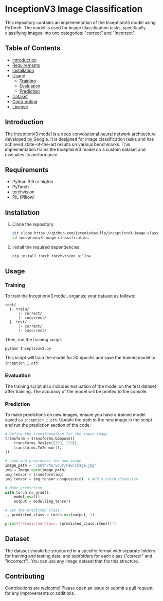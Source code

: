 
# InceptionV3 Image Classification

This repository contains an implementation of the InceptionV3 model using PyTorch. The model is used for image classification tasks, specifically classifying images into two categories: "correct" and "incorrect".

## Table of Contents

- [Introduction](#introduction)
- [Requirements](#requirements)
- [Installation](#installation)
- [Usage](#usage)
  - [Training](#training)
  - [Evaluation](#evaluation)
  - [Prediction](#prediction)
- [Dataset](#dataset)
- [Contributing](#contributing)
- [License](#license)

## Introduction

The InceptionV3 model is a deep convolutional neural network architecture developed by Google. It is designed for image classification tasks and has achieved state-of-the-art results on various benchmarks. This implementation trains the InceptionV3 model on a custom dataset and evaluates its performance.

## Requirements

- Python 3.6 or higher
- PyTorch
- torchvision
- PIL (Pillow)

## Installation

1. Clone the repository:
    ```bash
    git clone https://github.com/jeremiahscully/inceptionv3-image-classification.git
    cd inceptionv3-image-classification
    ```

2. Install the required dependencies:
    ```bash
    pip install torch torchvision pillow
    ```

## Usage

### Training

To train the InceptionV3 model, organize your dataset as follows:
```
root/
  |- train/
      |- correct/
      |- incorrect/
  |- test/
      |- correct/
      |- incorrect/
```

Then, run the training script:
```bash
python Inceptionv3.py
```
This script will train the model for 50 epochs and save the trained model to `inception_1.pth`.

### Evaluation

The training script also includes evaluation of the model on the test dataset after training. The accuracy of the model will be printed to the console.

### Prediction

To make predictions on new images, ensure you have a trained model saved as `inception_1.pth`. Update the path to the new image in the script and run the prediction section of the code:

```python
# Define the transformation for the input image
transform = transforms.Compose([
    transforms.Resize((299, 299)),
    transforms.ToTensor(),
])

# Load and preprocess the new image
image_path = '/path/to/your/new/image.jpg'
img = Image.open(image_path)
img_tensor = transform(img)
img_tensor = img_tensor.unsqueeze(0)  # Add a batch dimension

# Make prediction
with torch.no_grad():
    model.eval()
    output = model(img_tensor)

# Get the predicted class
_, predicted_class = torch.max(output, 1)

print(f"Predicted Class: {predicted_class.item()}")
```

## Dataset

The dataset should be structured in a specific format with separate folders for training and testing data, and subfolders for each class ("correct" and "incorrect"). You can use any image dataset that fits this structure.

## Contributing

Contributions are welcome! Please open an issue or submit a pull request for any improvements or additions.

